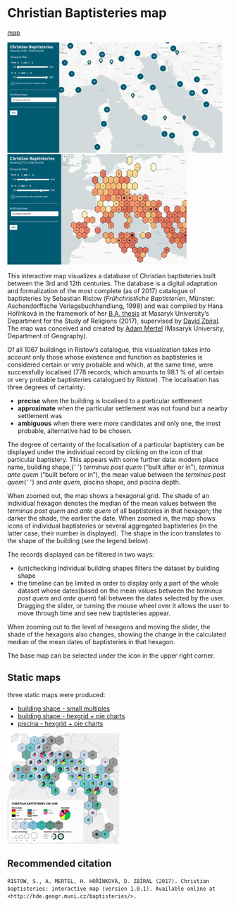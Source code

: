 # Christian Baptisteries map

[map](http://hde.geogr.muni.cz/baptisteries/)

<img src="./public/screen1.png" alt="screenshot1" height="250" />
<img src="./public/screen2.png" alt="screenshot2" height="250" />

This interactive map visualizes a database of Christian baptisteries built
between the 3rd and 12th centuries. The database is a digital adaptation and
formalization of the most complete (as of 2017) catalogue of baptisteries by
Sebastian Ristow (_Frühchristliche Baptisterien_, Münster: Aschendorffsche
Verlagsbuchhandlung, 1998) and was compiled by Hana Hořínková in the framework
of her [B.A. thesis](http://is.muni.cz/th/439223/ff_b/?lang=en) at Masaryk
University’s Department for the Study of Religions (2017), supervised by
[David Zbíral](http://www.david-zbiral.cz/). The map was conceived and created
by [Adam Mertel](https://github.com/adammertel) (Masaryk University, Department
of Geography).

Of all 1067 buildings in Ristow’s catalogue, this visualization takes into
account only those whose existence and function as baptisteries is considered
certain or very probable and which, at the same time, were successfully
localised (778 records, which amounts to 98.1 % of all certain or very probable
baptisteries catalogued by Ristow). The localisation has three degrees of
certainty:

- **precise** when the building is localised to a particular settlement
- **approximate** when the particular settlement was not found but a
  nearby settlement was
- **ambiguous** when there were more candidates and only one, the most probable,
  alternative had to be chosen.

The degree of certainty of the localisation of a particular baptistery can be
displayed under the individual record by clicking on the icon of that particular
baptistery. This appears with some further data: modern place name, building
shape,{' '} _terminus post quem_ (“built after or in”), _terminus ante quem_
(“built before or in”), the mean value between the _terminus post quem_{' '} and
_ante quem_, piscina shape, and piscina depth.

When zoomed out, the map shows a hexagonal grid. The shade of an individual
hexagon denotes the median of the mean values between the _terminus post quem_
and _ante quem_ of all baptisteries in that hexagon; the darker the shade, the
earlier the date. When zoomed in, the map shows icons of individual baptisteries
or several aggregated baptisteries (in the latter case, their number is
displayed). The shape in the icon translates to the shape of the building (see
the legend below).

The records displayed can be filtered in two ways:

- (un)checking individual building shapes filters the dataset by building shape
- the timeline can be limited in order to display only a part of the whole
  dataset whose dates(based on the mean values between the _terminus post quem_
  and _ante quem_) fall between the dates selected by the user. Dragging the
  slider, or turning the mouse wheel over it allows the user to move through
  time and see new baptisteries appear.

When zooming out to the level of hexagons and moving the slider, the shade of
the hexagons also changes, showing the change in the calculated median of the
mean dates of baptisteries in that hexagon.

The base map can be selected under the icon in the upper right corner.

## Static maps

three static maps were produced:

- [building shape - small multiples](http://hde.geogr.muni.cz/baptisteries/static_multiple.png)
- [building shape - hexgrid + pie charts](http://hde.geogr.muni.cz/baptisteries/static_shape.png)
- [piscina - hexgrid + pie charts](http://hde.geogr.muni.cz/baptisteries/static_piscina.png)

<img src="./public/static_piscina.png" alt="screenshot3" height="250" />

## Recommended citation

`RISTOW, S., A. MERTEL, H. HOŘÍNKOVÁ, D. ZBÍRAL (2017). Christian baptisteries: interactive map (version 1.0.1). Available online at <http://hde.geogr.muni.cz/baptisteries/>.`
